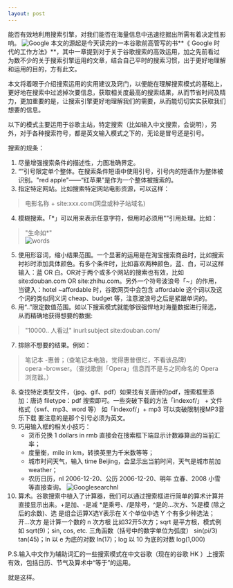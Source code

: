 ```yaml
---
layout: post
---
```



能否有效地利用搜索引擎，对我们能否在海量信息中迅速挖掘出所需有着决定性影响。
![Google](http://dreamofbook.qiniudn.com/Google.png)
本文的源起是今天读完的一本谷歌前高管写的书**《 Google 时代的工作方法》**，其中一章提到对于关于谷歌搜索的高效运用，加之先前看过为数不少的关于搜索引擎运用的文章，结合自己平时的搜索习惯，出于更好地理解和运用的目的，方有此文。

本文将着眼于介绍搜索运用的实用建议及窍门，以便能在理解搜索模式的基础上，更好地在搜索中过滤掉次要信息，获取相关度最高的搜索结果，从而节省时间及精力，更加重要的是，让搜索引擎更好地理解我们的需要，从而能切切实实获取我们想要的信息。

以下的模式主要运用于谷歌主站，特定搜索（比如输入中文搜索，会说明），另外，对于各种搜索符号，都是英文输入模式之下的，无论是冒号还是引号。

搜索的规条：

1. 尽量增强搜索条件的描述性，力图准确界定。
2. “”引号限定单个整体。在搜索条件短语中使用引号，引号内的短语作为整体被识别。"red apple"——“红苹果”是作为一个整体被搜索的。
3. 指定特定网站。比如搜索特定网站电影资源，可以这样：
> 电影名称 + site:xxx.com(网盘或种子站域名)
 
4. 模糊搜索。「*」可以用来表示任意字符，但用时必须用""引用处理。比如：
>"生命如*"  
![words](http://dreamofbook.qiniudn.com/Googlesearchwords.png)  
5. 使用形容词，缩小结果范围。一个显著的运用是在淘宝搜索商品时，比如搜索衬衫时添加具体颜色。有多个条件时，比如喜欢两种颜色，蓝、白，可以这样输入：蓝 OR 白。OR对于两个或多个网站的搜索也有效，比如 site:douban.com OR site:zhihu.com。另外一个符号波浪号「~」的作用，当键入：hotel ~affordable 时，谷歌网页中会包含 affordable 这个词以及这个词的类似同义词 cheap、budget 等，注意波浪号之后是紧跟单词的。  
6. 用“..”限定数值范围。如以下搜索模式就能够很强悍地对海量数据进行筛选，从而精确地获得想要的数据:
>"10000.. 人看过" inurl:subject site:douban.com/

7. 排除不想要的结果。例如：
> 笔记本 -惠普；（查笔记本电脑，觉得惠普很烂，不看该品牌）  
> opera -browser。（查找歌剧「Opera」信息而不是与之同命名的 Opera 浏览器。）
8. 查找特定类型文件，（jpg、gif、pdf）如果找有关唐诗的pdf，搜索框里添加：唐诗 filetype：pdf 搜索即可。一些突破下载的方法「indexof/」 + 文件格式（swf、mp3、word 等） 如「indexof/」+ mp3 可以突破限制搜MP3音乐下载 要注意的是那个引号必须为英文。
9. 巧用输入框的相关小技巧：
      * 货币兑换 1 dollars in rmb 直接会在搜索框下端显示计数器算出的当前汇率；
      * 度量衡，mile in km，转换英里为千米数等等；
      * 城市时间天气，输入 time Beijing，会显示出当前时间，天气是城市前加 weather；
      * 农历日历，nl 2006-12-20、公历 2006-12-20、明年 立春、2008 小雪 等直接查询。
![Googlesearchnl](http://dreamofbook.qiniudn.com/Googlesearchnongli.png)     
10. 算术。谷歌搜索中植入了计算器，我们可以通过搜索框进行简单的算术计算并直接显示出来。+是加、-是减 *是乘号、/是除号，^是的…次方、%是模 (除之后的余数)、选 是组合运算X选Y表示在 X 个单位中选 Y 个有多少种选法；开…次方 是计算一个数的 n 次方根 比如32开5次方；sqrt 是平方根，模式例如 sqrt(9)；sin, cos, etc. 三角函数（括号中的数字单位为弧度） sin(pi/3) tan(45)；ln 以 e 为底的对数 ln(17)；log 以 10 为底的对数 log(1,000)

P.S.输入中文作为辅助词汇的一些搜索模式在中文谷歌（现在的谷歌 HK ）上搜索有效，包括日历、节气及算术中“等于”的运用。

就是这样。
